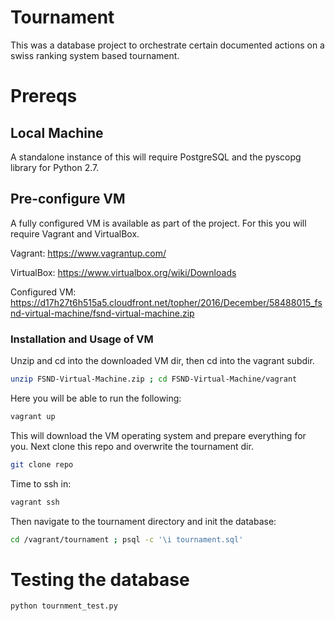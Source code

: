 # Tournament
This was a database project to orchestrate certain documented actions on a swiss ranking system based tournament.

# Prereqs

## Local Machine
A standalone instance of this will require PostgreSQL and the pyscopg library for Python 2.7.

## Pre-configure VM
A fully configured VM is available as part of the project. For this you will require Vagrant and VirtualBox.

Vagrant: https://www.vagrantup.com/

VirtualBox: https://www.virtualbox.org/wiki/Downloads

Configured VM: https://d17h27t6h515a5.cloudfront.net/topher/2016/December/58488015_fsnd-virtual-machine/fsnd-virtual-machine.zip

### Installation and Usage of VM

Unzip and cd into the downloaded VM dir, then cd into the vagrant subdir. 

```bash
unzip FSND-Virtual-Machine.zip ; cd FSND-Virtual-Machine/vagrant
```

Here you will be able to run the following:

```bash
vagrant up
```

This will download the VM operating system and prepare everything for you. Next clone this repo and overwrite the tournament dir.

```bash
git clone repo
```

Time to ssh in:

```bash
vagrant ssh
```

Then navigate to the tournament directory and init the database:

```bash
cd /vagrant/tournament ; psql -c '\i tournament.sql'
```

# Testing the database

```bash
python tournment_test.py
```
